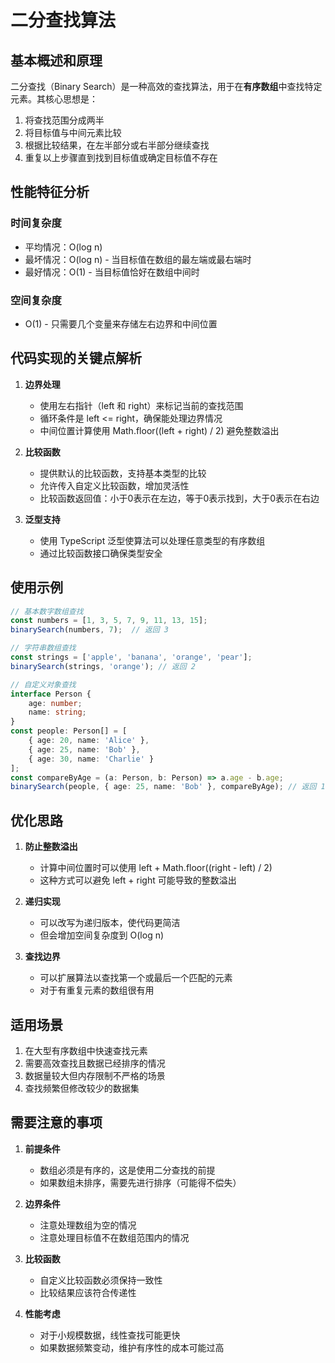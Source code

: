# 二分查找算法

## 基本概述和原理

二分查找（Binary Search）是一种高效的查找算法，用于在**有序数组**中查找特定元素。其核心思想是：
1. 将查找范围分成两半
2. 将目标值与中间元素比较
3. 根据比较结果，在左半部分或右半部分继续查找
4. 重复以上步骤直到找到目标值或确定目标值不存在

## 性能特征分析

### 时间复杂度
- 平均情况：O(log n)
- 最坏情况：O(log n) - 当目标值在数组的最左端或最右端时
- 最好情况：O(1) - 当目标值恰好在数组中间时

### 空间复杂度
- O(1) - 只需要几个变量来存储左右边界和中间位置

## 代码实现的关键点解析

1. **边界处理**
   - 使用左右指针（left 和 right）来标记当前的查找范围
   - 循环条件是 left <= right，确保能处理边界情况
   - 中间位置计算使用 Math.floor((left + right) / 2) 避免整数溢出

2. **比较函数**
   - 提供默认的比较函数，支持基本类型的比较
   - 允许传入自定义比较函数，增加灵活性
   - 比较函数返回值：小于0表示在左边，等于0表示找到，大于0表示在右边

3. **泛型支持**
   - 使用 TypeScript 泛型使算法可以处理任意类型的有序数组
   - 通过比较函数接口确保类型安全

## 使用示例

```typescript
// 基本数字数组查找
const numbers = [1, 3, 5, 7, 9, 11, 13, 15];
binarySearch(numbers, 7);  // 返回 3

// 字符串数组查找
const strings = ['apple', 'banana', 'orange', 'pear'];
binarySearch(strings, 'orange'); // 返回 2

// 自定义对象查找
interface Person {
    age: number;
    name: string;
}
const people: Person[] = [
    { age: 20, name: 'Alice' },
    { age: 25, name: 'Bob' },
    { age: 30, name: 'Charlie' }
];
const compareByAge = (a: Person, b: Person) => a.age - b.age;
binarySearch(people, { age: 25, name: 'Bob' }, compareByAge); // 返回 1
```

## 优化思路

1. **防止整数溢出**
   - 计算中间位置时可以使用 left + Math.floor((right - left) / 2)
   - 这种方式可以避免 left + right 可能导致的整数溢出

2. **递归实现**
   - 可以改写为递归版本，使代码更简洁
   - 但会增加空间复杂度到 O(log n)

3. **查找边界**
   - 可以扩展算法以查找第一个或最后一个匹配的元素
   - 对于有重复元素的数组很有用

## 适用场景

1. 在大型有序数组中快速查找元素
2. 需要高效查找且数据已经排序的情况
3. 数据量较大但内存限制不严格的场景
4. 查找频繁但修改较少的数据集

## 需要注意的事项

1. **前提条件**
   - 数组必须是有序的，这是使用二分查找的前提
   - 如果数组未排序，需要先进行排序（可能得不偿失）

2. **边界条件**
   - 注意处理数组为空的情况
   - 注意处理目标值不在数组范围内的情况

3. **比较函数**
   - 自定义比较函数必须保持一致性
   - 比较结果应该符合传递性

4. **性能考虑**
   - 对于小规模数据，线性查找可能更快
   - 如果数据频繁变动，维护有序性的成本可能过高 